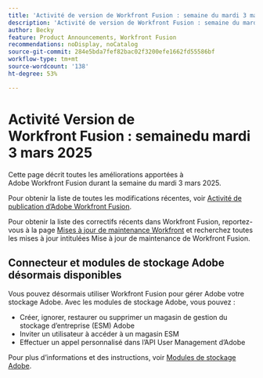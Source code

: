 ```yaml
---
title: 'Activité de version de Workfront Fusion : semaine du mardi 3 mars 2025'
description: 'Activité de version de Workfront Fusion : semaine du mardi 3 mars 2025'
author: Becky
feature: Product Announcements, Workfront Fusion
recommendations: noDisplay, noCatalog
source-git-commit: 284e5bda7fef82bac02f3200efe1662fd55586bf
workflow-type: tm+mt
source-wordcount: '138'
ht-degree: 53%

---
```


# Activité Version de Workfront Fusion : semainedu mardi 3 mars 2025

Cette page décrit toutes les améliorations apportées à Adobe Workfront Fusion durant la semaine du mardi 3 mars 2025.

Pour obtenir la liste de toutes les modifications récentes, voir [Activité de publication d’Adobe Workfront Fusion](/help/workfront-fusion/fusion-product-releases/fusion-release-activity.md).

Pour obtenir la liste des correctifs récents dans Workfront Fusion, reportez-vous à la page [Mises à jour de maintenance Workfront](https://experienceleague.adobe.com/en/docs/workfront-known-issues/releases/current-updates) et recherchez toutes les mises à jour intitulées Mise à jour de maintenance de Workfront Fusion.

## Connecteur et modules de stockage Adobe désormais disponibles

Vous pouvez désormais utiliser Workfront Fusion pour gérer Adobe votre stockage Adobe. Avec les modules de stockage Adobe, vous pouvez :

* Créer, ignorer, restaurer ou supprimer un magasin de gestion du stockage d’entreprise (ESM) Adobe
* Inviter un utilisateur à accéder à un magasin ESM
* Effectuer un appel personnalisé dans l’API User Management d’Adobe

Pour plus d’informations et des instructions, voir [Modules de stockage Adobe](/help/workfront-fusion/references/apps-and-modules/adobe-connectors/adobe-storage-modules.md).
